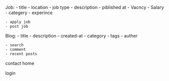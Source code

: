 Job:
    - title
    - location
    - job type
    - description
    - piblished at
    - Vacncy
    - Salary
    - categery
    - experince

    - apply job
    - post job

Blog:
    - title
    - description
    - created-at
    - category
    - tags
    - auther

    - search
    - comment
    - recent posts

contact
home

login

